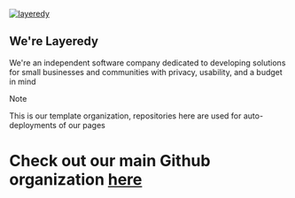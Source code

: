 [![layeredy](https://github.com/user-attachments/assets/4b8e2bfb-c64f-4418-a013-4cd8babd5b5b)](https://layeredy.com)

## We're Layeredy

We're an independent software company dedicated to developing solutions for small businesses and communities with privacy, usability, and a budget in mind

> [!NOTE]  
> This is our template organization, repositories here are used for auto-deployments of our pages

# Check out our main Github organization [here](https://github.com/layeredy/)

